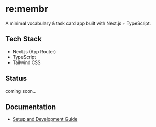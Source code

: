 # re:membr
A minimal vocabulary & task card app built with Next.js + TypeScript.

## Tech Stack
- Next.js (App Router)
- TypeScript
- Tailwind CSS

## Status
coming soon...

## Documentation
- [Setup and Development Guide](./docs/setup.md)
